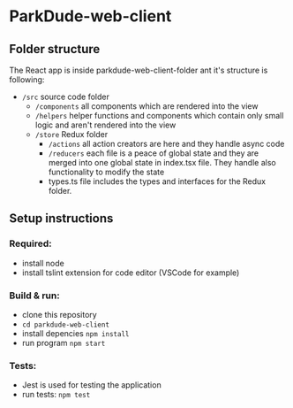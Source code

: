 # ParkDude-web-client

## Folder structure
The React app is inside parkdude-web-client-folder ant it's structure is following:

- `/src` source code folder
  - `/components` all components which are rendered into the view
  - `/helpers` helper functions and components which contain only small logic and aren't rendered into the view
  - `/store` Redux folder
    - `/actions` all action creators are here and they handle async code
    - `/reducers` each file is a peace of global state and they are merged into one global state in index.tsx file. They handle also functionality to modify the state
    - types.ts file includes the types and interfaces for the Redux folder.
  

## Setup instructions

### Required:
- install node
- install tslint extension for code editor (VSCode for example)

### Build & run:
  - clone this repository
  - ```cd parkdude-web-client```
  - install depencies ```npm install```
  - run program  ```npm start```
  
  ### Tests:
- Jest is used for testing the application
- run tests: ```npm test```

